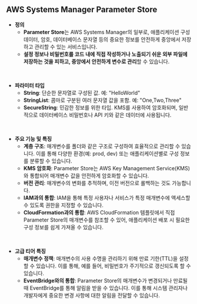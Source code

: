 ## AWS Systems Manager Parameter Store

- **정의**
  - **Parameter Store**는 AWS Systems Manager의 일부로, 애플리케이션 구성 데이터, 암호, 데이터베이스 문자열 등의 중요한 정보를 안전하게 중앙에서 저장하고 관리할 수 있는 서비스입니다.
  - **설정 정보나 비밀번호를 코드 내에 직접 작성하거나 노출되기 쉬운 외부 파일에 저장하는 것을 피하고, 중앙에서 안전하게 변수로 관리**할 수 있습니다.

<br>

- **파라미터 타입**
  - **String**: 단순한 문자열로 구성된 값. 예: "HelloWorld"
  - **StringList**: 콤마로 구분된 여러 문자열 값을 포함. 예: "One,Two,Three"
  - **SecureString**: 민감한 정보를 위한 타입. KMS를 사용하여 암호화되며, 일반적으로 데이터베이스 비밀번호나 API 키와 같은 데이터에 사용됩니다.

<br>

- **주요 기능 및 특징**
  - **계층 구조**: 매개변수를 폴더와 같은 구조로 구성하여 효율적으로 관리할 수 있습니다. 이를 통해 다양한 환경(예: prod, dev) 또는 애플리케이션별로 구성 정보를 분류할 수 있습니다.
  - **KMS 암호화**: Parameter Store는 AWS Key Management Service(KMS)와 통합되어 매개변수 값을 안전하게 암호화할 수 있습니다.
  - **버전 관리**: 매개변수의 변화를 추적하며, 이전 버전으로 롤백하는 것도 가능합니다.
  - **IAM과의 통합**: IAM을 통해 특정 사용자나 서비스가 특정 매개변수에 액세스할 수 있도록 권한을 지정할 수 있습니다.
  - **CloudFormation과의 통합**: AWS CloudFormation 템플릿에서 직접 Parameter Store의 매개변수를 참조할 수 있어, 애플리케이션 배포 시 필요한 구성 정보를 쉽게 가져올 수 있습니다.

<br>

- **고급 티어 특징**
  - **매개변수 정책**: 매개변수의 사용 수명을 관리하기 위해 만료 기한(TTL)을 설정할 수 있습니다. 이를 통해, 예를 들어, 비밀번호가 주기적으로 갱신되도록 할 수 있습니다.
  - **EventBridge와의 통합**: Parameter Store의 매개변수가 변경되거나 만료될 때 EventBridge를 통해 알림을 받을 수 있습니다. 이를 통해 시스템 관리자나 개발자에게 중요한 변경 사항에 대한 알림을 전달할 수 있습니다.
